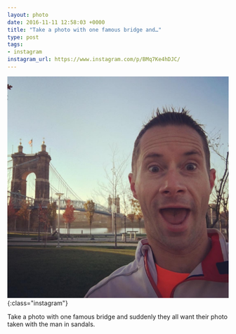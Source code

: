 ```yaml
---
layout: photo
date: 2016-11-11 12:58:03 +0000
title: "Take a photo with one famous bridge and…"
type: post
tags:
- instagram
instagram_url: https://www.instagram.com/p/BMq7Ke4hDJC/
---
```


![Instagram - BMq7Ke4hDJC](/img/BMq7Ke4hDJC.jpg){:class="instagram"}

Take a photo with one famous bridge and suddenly they all want their photo taken with the man in sandals.
